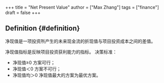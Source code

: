 +++
title = "Net Present Value"
author = ["Max Zhang"]
tags = ["finance"]
draft = false
+++

## Definition {#definition}

净现值是一项投资所产生的未来现金流的折现值与项目投资成本之间的差值。

净现值指标是反映项目投资获利能力的指标。
决策标准：

-   净现值≥0 方案可行；
-   净现值＜0 方案不可行；
-   净现值均＞0 净现值最大的方案为最优方案。
